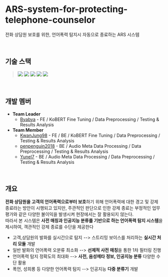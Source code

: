 # ARS-system-for-protecting-telephone-counselor
전화 상담원 보호를 위한, 언어폭력 탐지시 자동으로 종료하는 ARS 시스템

<br>

## 기술 스택
> <img src="https://img.shields.io/badge/Django%20Channels-092E20?style=for-the-badge&logo=django&logoColor=white">  
> <img src="https://img.shields.io/badge/sqlite3-00599C?style=for-the-badge&logo=sqlite&logoColor=white">    
> <img src="https://img.shields.io/badge/pytorch-F80000?style=for-the-badge&logo=pytorch&logoColor=white">  
> <img src="https://img.shields.io/badge/KoBERT-F05032?style=for-the-badge&logo=buffer&logoColor=white">
> <img src="https://img.shields.io/badge/vito%20speech-7952B3?style=for-the-badge&logo=teamspeak&logoColor=white">

<br>

## 개발 멤버
+ **Team Leader**
  + [Byabya](https://github.com/noyesachopppp) - FE / KoBERT Fine Tuning / Data Preprocessing / Testing & Results Analysis
+ **Team Member**
  + [KwanJung98](https://github.com/82KJ/) - FE / BE / KoBERT Fine Tuning / Data Preprocessing / Testing & Results Analysis
  + [penpenguin2018](https://github.com/penpenguin2018) - BE / Audio Meta Data Processing / Data Preprocessing / Testing & Results Analysis
  + [Yunel7](https://github.com/Yunel7) - BE / Audio Meta Data Processing / Data Preprocessing / Testing & Results Analysis

<br>
  
## 개요 
**전화 상담원을 고객의 언어폭력으로부터 보호**하기 위해 언어폭력에 대한 경고 및 강제 종료라는 방안이 시행되고 있지만, 주관적인 판단으로 인한 강제 종료는 부정적인 업무 평가와 같은 다양한 불이익을 발생시켜 현장에서는 잘 활용되지 않는다.  
따라서 본 시스템은 **사전 매칭과 인공지능 분류를 기반으로 하는 언어폭력 탐지 시스템**을 제시하여, 객관적인 강제 종료를 수단을 제공한다

+ 고객,상담원의 발화를 실시간으로 탐지 --> 스트리밍 보이스를 처리하는 **실시간 처리 모듈** 개발 
+ 일반 발화의 언어폭력 오분류 최소화 --> **선제적 사전 매칭**을 통한 1차 필터링 진행
+ 언어폭력 탐지 정확도의 최대화 --> **사전, 음성메타 정보, 인공지능 분류** 다양한 수단 활용
+ 폭언, 성희롱 등 다양한 언어폭력 탐지 --> 인공지능 **다중 분류기** 개발

<br>
